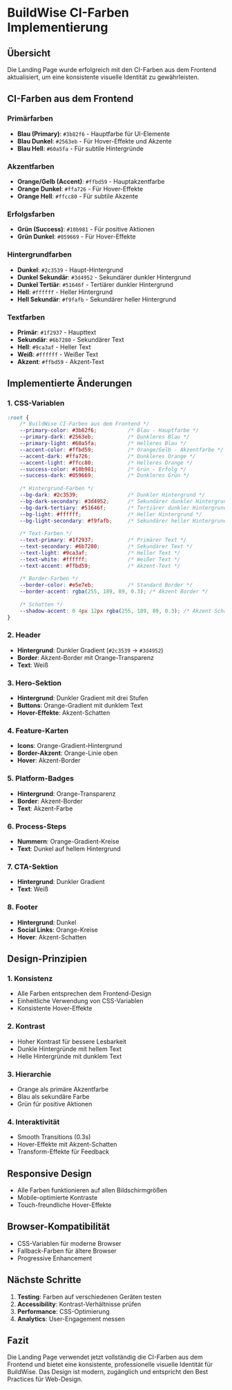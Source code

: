 # BuildWise CI-Farben Implementierung

## Übersicht
Die Landing Page wurde erfolgreich mit den CI-Farben aus dem Frontend aktualisiert, um eine konsistente visuelle Identität zu gewährleisten.

## CI-Farben aus dem Frontend

### Primärfarben
- **Blau (Primary)**: `#3b82f6` - Hauptfarbe für UI-Elemente
- **Blau Dunkel**: `#2563eb` - Für Hover-Effekte und Akzente
- **Blau Hell**: `#60a5fa` - Für subtile Hintergründe

### Akzentfarben
- **Orange/Gelb (Accent)**: `#ffbd59` - Hauptakzentfarbe
- **Orange Dunkel**: `#ffa726` - Für Hover-Effekte
- **Orange Hell**: `#ffcc80` - Für subtile Akzente

### Erfolgsfarben
- **Grün (Success)**: `#10b981` - Für positive Aktionen
- **Grün Dunkel**: `#059669` - Für Hover-Effekte

### Hintergrundfarben
- **Dunkel**: `#2c3539` - Haupt-Hintergrund
- **Dunkel Sekundär**: `#3d4952` - Sekundärer dunkler Hintergrund
- **Dunkel Tertiär**: `#51646f` - Tertiärer dunkler Hintergrund
- **Hell**: `#ffffff` - Heller Hintergrund
- **Hell Sekundär**: `#f9fafb` - Sekundärer heller Hintergrund

### Textfarben
- **Primär**: `#1f2937` - Haupttext
- **Sekundär**: `#6b7280` - Sekundärer Text
- **Hell**: `#9ca3af` - Heller Text
- **Weiß**: `#ffffff` - Weißer Text
- **Akzent**: `#ffbd59` - Akzent-Text

## Implementierte Änderungen

### 1. CSS-Variablen
```css
:root {
    /* BuildWise CI-Farben aus dem Frontend */
    --primary-color: #3b82f6;          /* Blau - Hauptfarbe */
    --primary-dark: #2563eb;           /* Dunkleres Blau */
    --primary-light: #60a5fa;          /* Helleres Blau */
    --accent-color: #ffbd59;           /* Orange/Gelb - Akzentfarbe */
    --accent-dark: #ffa726;            /* Dunkleres Orange */
    --accent-light: #ffcc80;           /* Helleres Orange */
    --success-color: #10b981;          /* Grün - Erfolg */
    --success-dark: #059669;           /* Dunkleres Grün */
    
    /* Hintergrund-Farben */
    --bg-dark: #2c3539;                /* Dunkler Hintergrund */
    --bg-dark-secondary: #3d4952;      /* Sekundärer dunkler Hintergrund */
    --bg-dark-tertiary: #51646f;       /* Tertiärer dunkler Hintergrund */
    --bg-light: #ffffff;               /* Heller Hintergrund */
    --bg-light-secondary: #f9fafb;     /* Sekundärer heller Hintergrund */
    
    /* Text-Farben */
    --text-primary: #1f2937;           /* Primärer Text */
    --text-secondary: #6b7280;         /* Sekundärer Text */
    --text-light: #9ca3af;             /* Heller Text */
    --text-white: #ffffff;             /* Weißer Text */
    --text-accent: #ffbd59;            /* Akzent-Text */
    
    /* Border-Farben */
    --border-color: #e5e7eb;           /* Standard Border */
    --border-accent: rgba(255, 189, 89, 0.3); /* Akzent Border */
    
    /* Schatten */
    --shadow-accent: 0 4px 12px rgba(255, 189, 89, 0.3); /* Akzent Schatten */
}
```

### 2. Header
- **Hintergrund**: Dunkler Gradient (`#2c3539` → `#3d4952`)
- **Border**: Akzent-Border mit Orange-Transparenz
- **Text**: Weiß

### 3. Hero-Sektion
- **Hintergrund**: Dunkler Gradient mit drei Stufen
- **Buttons**: Orange-Gradient mit dunklem Text
- **Hover-Effekte**: Akzent-Schatten

### 4. Feature-Karten
- **Icons**: Orange-Gradient-Hintergrund
- **Border-Akzent**: Orange-Linie oben
- **Hover**: Akzent-Border

### 5. Platform-Badges
- **Hintergrund**: Orange-Transparenz
- **Border**: Akzent-Border
- **Text**: Akzent-Farbe

### 6. Process-Steps
- **Nummern**: Orange-Gradient-Kreise
- **Text**: Dunkel auf hellem Hintergrund

### 7. CTA-Sektion
- **Hintergrund**: Dunkler Gradient
- **Text**: Weiß

### 8. Footer
- **Hintergrund**: Dunkel
- **Social Links**: Orange-Kreise
- **Hover**: Akzent-Schatten

## Design-Prinzipien

### 1. Konsistenz
- Alle Farben entsprechen dem Frontend-Design
- Einheitliche Verwendung von CSS-Variablen
- Konsistente Hover-Effekte

### 2. Kontrast
- Hoher Kontrast für bessere Lesbarkeit
- Dunkle Hintergründe mit hellem Text
- Helle Hintergründe mit dunklem Text

### 3. Hierarchie
- Orange als primäre Akzentfarbe
- Blau als sekundäre Farbe
- Grün für positive Aktionen

### 4. Interaktivität
- Smooth Transitions (0.3s)
- Hover-Effekte mit Akzent-Schatten
- Transform-Effekte für Feedback

## Responsive Design
- Alle Farben funktionieren auf allen Bildschirmgrößen
- Mobile-optimierte Kontraste
- Touch-freundliche Hover-Effekte

## Browser-Kompatibilität
- CSS-Variablen für moderne Browser
- Fallback-Farben für ältere Browser
- Progressive Enhancement

## Nächste Schritte
1. **Testing**: Farben auf verschiedenen Geräten testen
2. **Accessibility**: Kontrast-Verhältnisse prüfen
3. **Performance**: CSS-Optimierung
4. **Analytics**: User-Engagement messen

## Fazit
Die Landing Page verwendet jetzt vollständig die CI-Farben aus dem Frontend und bietet eine konsistente, professionelle visuelle Identität für BuildWise. Das Design ist modern, zugänglich und entspricht den Best Practices für Web-Design. 